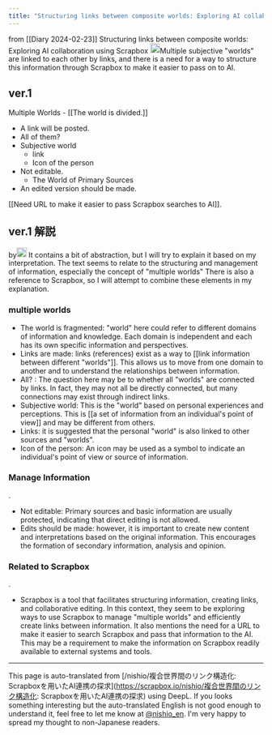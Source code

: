 ```yaml
---
title: "Structuring links between composite worlds: Exploring AI collaboration using Scrapbox"
---
```


from  [[Diary 2024-02-23]]
Structuring links between composite worlds: Exploring AI collaboration using Scrapbox
<img src='https://scrapbox.io/api/pages/nishio-en/gpt/icon' alt='gpt.icon' height="19.5"/>Multiple subjective "worlds" are linked to each other by links, and there is a need for a way to structure this information through Scrapbox to make it easier to pass on to AI.

## ver.1
Multiple Worlds
    - [[The world is divided.]]
- A link will be posted.
- All of them?
- Subjective world
    - link
    - Icon of the person
- Not editable.
    - The World of Primary Sources
- An edited version should be made.

[[Need URL to make it easier to pass Scrapbox searches to AI]].

## ver.1 解説
by<img src='https://scrapbox.io/api/pages/nishio-en/gpt/icon' alt='gpt.icon' height="19.5"/>
It contains a bit of abstraction, but I will try to explain it based on my interpretation. The text seems to relate to the structuring and management of information, especially the concept of "multiple worlds" There is also a reference to Scrapbox, so I will attempt to combine these elements in my explanation.

### multiple worlds
- The world is fragmented: "world" here could refer to different domains of information and knowledge. Each domain is independent and each has its own specific information and perspectives.
- Links are made: links (references) exist as a way to [[link information between different "worlds"]]. This allows us to move from one domain to another and to understand the relationships between information.
- All? : The question here may be to whether all "worlds" are connected by links. In fact, they may not all be directly connected, but many connections may exist through indirect links.
- Subjective world: This is the "world" based on personal experiences and perceptions. This is [[a set of information from an individual's point of view]] and may be different from others.
- Links: it is suggested that the personal "world" is also linked to other sources and "worlds".
- Icon of the person: An icon may be used as a symbol to indicate an individual's point of view or source of information.

### Manage Information
.
- Not editable: Primary sources and basic information are usually protected, indicating that direct editing is not allowed.
- Edits should be made: however, it is important to create new content and interpretations based on the original information. This encourages the formation of secondary information, analysis and opinion.

### Related to Scrapbox
.
- Scrapbox is a tool that facilitates structuring information, creating links, and collaborative editing. In this context, they seem to be exploring ways to use Scrapbox to manage "multiple worlds" and efficiently create links between information. It also mentions the need for a URL to make it easier to search Scrapbox and pass that information to the AI. This may be a requirement to make the information on Scrapbox readily available to external systems and tools.


---
This page is auto-translated from [/nishio/複合世界間のリンク構造化: Scrapboxを用いたAI連携の探求](https://scrapbox.io/nishio/複合世界間のリンク構造化: Scrapboxを用いたAI連携の探求) using DeepL. If you looks something interesting but the auto-translated English is not good enough to understand it, feel free to let me know at [@nishio_en](https://twitter.com/nishio_en). I'm very happy to spread my thought to non-Japanese readers.